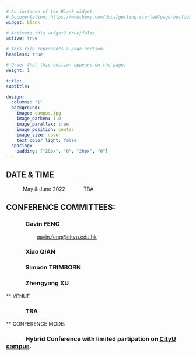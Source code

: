 ```yaml
---
# An instance of the Blank widget.
# Documentation: https://wowchemy.com/docs/getting-started/page-builder/
widget: blank

# Activate this widget? true/false
active: true

# This file represents a page section.
headless: true

# Order that this section appears on the page.
weight: 1

title: 
subtitle:

design:
  columns: "1"
  background:
    image: campus.jpg
    image_darken: 1.0
    image_parallax: true
    image_position: center
    image_size: cover
    text_color_light: false
  spacing:
    padding: ["20px", "0", "20px", "0"]
---
```


## DATE & TIME

&emsp;&emsp;&emsp;     May & June 2022
&emsp;&emsp;&emsp;     TBA

## CONFERENCE COMMITTEES:

### &emsp;&emsp;&emsp;              Gavin FENG 
&emsp;&emsp;&emsp;&emsp;&emsp;&emsp;gavin.feng@cityu.edu.hk
###   &emsp;&emsp;&emsp;           Xiao QIAN 
###   &emsp;&emsp;&emsp;           Simoon TRIMBORN
###   &emsp;&emsp;&emsp;           Zhengyang XU

** VENUE

###     &emsp;&emsp;&emsp;     TBA

** CONFERENCE MODE:

### &emsp;&emsp;&emsp;         Hybrid Conference with limited partipation on [CityU campus](https://www.cityu.edu.hk/).
